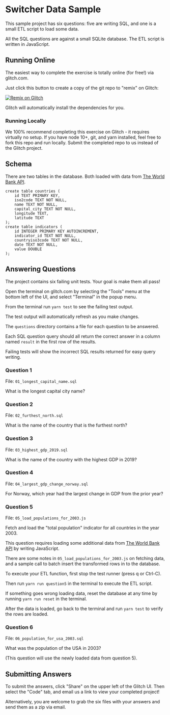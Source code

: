 # Switcher Data Sample

This sample project has six questions: five are writing SQL, and one is a small ETL script to load some data.

All the SQL questions are against a small SQLite database. The ETL script is written in JavaScript.

## Running Online

The easiest way to complete the exercise is totally online (for free!) via glitch.com.

Just click this button to create a copy of the git repo to "remix" on Glitch:

[![Remix on Glitch](https://cdn.glitch.com/2703baf2-b643-4da7-ab91-7ee2a2d00b5b%2Fremix-button.svg)](https://glitch.com/edit/#!/remix/switcherstudio-data-sample)

Glitch will automatically install the dependencies for you.

### Running Locally

We 100% recommend completing this exercise on Glitch - it requires virtually no setup. If you have node 10+, git, and yarn installed, feel free to fork this repo and run locally. Submit the completed repo to us instead of the Glitch project.

## Schema

There are two tables in the database. Both loaded with data from [The World Bank API](https://datahelpdesk.worldbank.org/knowledgebase/articles/898581-api-basic-call-structures).

```
create table countries (
    id TEXT PRIMARY KEY,
    iso2code TEXT NOT NULL,
    name TEXT NOT NULL,
    capital_city TEXT NOT NULL,
    longitude TEXT,
    latitude TEXT
);
create table indicators (
    id INTEGER PRIMARY KEY AUTOINCREMENT,
    indicator_id TEXT NOT NULL,
    countryiso3code TEXT NOT NULL,
    date TEXT NOT NULL,
    value DOUBLE
);
```

## Answering Questions

The project contains six failing unit tests. Your goal is make them all pass!

Open the terminal on glitch.com by selecting the "Tools" menu at the bottom left of the UI, and select "Terminal" in the popup menu.

From the terminal run `yarn test` to see the failing test output.

The test output will automatically refresh as you make changes.

The `questions` directory contains a file for each question to be answered.

Each SQL question query should all return the correct answer in a column named `result` in the first row of the results.

Failing tests will show the incorrect SQL results returned for easy query writing.

### Question 1

File: `01_longest_capital_name.sql`

What is the longest capital city name?

### Question 2

File: `02_furthest_north.sql`

What is the name of the country that is the furthest north?

### Question 3

File: `03_highest_gdp_2019.sql`

What is the name of the country with the highest GDP in 2019?

### Question 4 

File: `04_largest_gdp_change_norway.sql`

For Norway, which year had the largest change in GDP from the prior year?

### Question 5

File: `05_load_populations_for_2003.js`

Fetch and load the "total population" indicator for all countries in the year 2003.

This question requires loading some additional data from [The World Bank API](https://datahelpdesk.worldbank.org/knowledgebase/articles/898581-api-basic-call-structures) by writing JavaScript.

There are some notes in `05_load_populations_for_2003.js` on fetching data, and a sample call to batch insert the transformed rows in to the database.

To execute your ETL function, first stop the test runner (press q or Ctrl-C).

Then run `yarn run question5` in the terminal to execute the ETL script.

If something goes wrong loading data, reset the database at any time by running `yarn run reset` in the terminal.

After the data is loaded, go back to the terminal and run `yarn test` to verify the rows are loaded.

### Question 6

File: `06_population_for_usa_2003.sql`

What was the population of the USA in 2003?

(This question will use the newly loaded data from question 5).

## Submitting Answers

To submit the answers, click "Share" on the upper left of the Glitch UI. Then select the "Code" tab, and email us a link to view your completed project!

Alternatively, you are welcome to grab the six files with your answers and send them as a zip via email.
